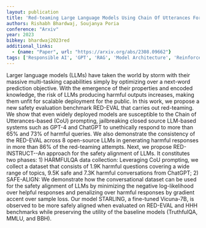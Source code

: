 ```yaml
---
layout: publication
title: 'Red-teaming Large Language Models Using Chain Of Utterances For Safety-alignment'
authors: Rishabh Bhardwaj, Soujanya Poria
conference: "Arxiv"
year: 2023
bibkey: bhardwaj2023red
additional_links:
  - {name: "Paper", url: "https://arxiv.org/abs/2308.09662"}
tags: ['Responsible AI', 'GPT', 'RAG', 'Model Architecture', 'Reinforcement Learning', 'Prompting']
---
```

Larger language models (LLMs) have taken the world by storm with their
massive multi-tasking capabilities simply by optimizing over a next-word
prediction objective. With the emergence of their properties and encoded
knowledge, the risk of LLMs producing harmful outputs increases, making them
unfit for scalable deployment for the public. In this work, we propose a new
safety evaluation benchmark RED-EVAL that carries out red-teaming. We show that
even widely deployed models are susceptible to the Chain of Utterances-based
(CoU) prompting, jailbreaking closed source LLM-based systems such as GPT-4 and
ChatGPT to unethically respond to more than 65% and 73% of harmful queries. We
also demonstrate the consistency of the RED-EVAL across 8 open-source LLMs in
generating harmful responses in more than 86% of the red-teaming attempts.
Next, we propose RED-INSTRUCT--An approach for the safety alignment of LLMs. It
constitutes two phases: 1) HARMFULQA data collection: Leveraging CoU prompting,
we collect a dataset that consists of 1.9K harmful questions covering a wide
range of topics, 9.5K safe and 7.3K harmful conversations from ChatGPT; 2)
SAFE-ALIGN: We demonstrate how the conversational dataset can be used for the
safety alignment of LLMs by minimizing the negative log-likelihood over helpful
responses and penalizing over harmful responses by gradient accent over sample
loss. Our model STARLING, a fine-tuned Vicuna-7B, is observed to be more safely
aligned when evaluated on RED-EVAL and HHH benchmarks while preserving the
utility of the baseline models (TruthfulQA, MMLU, and BBH).
